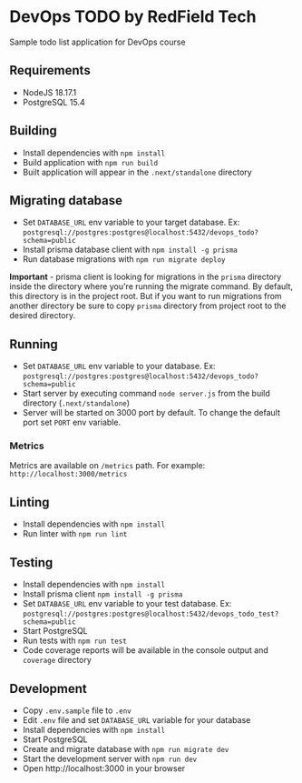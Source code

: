 # DevOps TODO by RedField Tech

Sample todo list application for DevOps course

## Requirements

- NodeJS 18.17.1
- PostgreSQL 15.4

## Building

- Install dependencies with `npm install`
- Build application with `npm run build`
- Built application will appear in the `.next/standalone` directory

## Migrating database

- Set `DATABASE_URL` env variable to your target database. Ex: `postgresql://postgres:postgres@localhost:5432/devops_todo?schema=public`
- Install prisma database client with `npm install -g prisma`
- Run database migrations with `npm run migrate deploy`

**Important** - prisma client is looking for migrations in the `prisma` directory inside the directory where you're running the migrate command. By default, this directory is in the project root. But if you want to run migrations from another directory be sure to copy `prisma` directory from project root to the desired directory.

## Running

- Set `DATABASE_URL` env variable to your database. Ex: `postgresql://postgres:postgres@localhost:5432/devops_todo?schema=public`
- Start server by executing command `node server.js` from the build directory (`.next/standalone`)
- Server will be started on 3000 port by default. To change the default port set `PORT` env variable.

### Metrics

Metrics are available on `/metrics` path. For example: `http://localhost:3000/metrics`

## Linting

- Install dependencies with `npm install`
- Run linter with `npm run lint`

## Testing

- Install dependencies with `npm install`
- Install prisma client `npm install -g prisma`
- Set `DATABASE_URL` env variable to your test database. Ex: `postgresql://postgres:postgres@localhost:5432/devops_todo_test?schema=public`
- Start PostgreSQL
- Run tests with `npm run test`
- Code coverage reports will be available in the console output and `coverage` directory

## Development

- Copy `.env.sample` file to `.env`
- Edit `.env` file and set `DATABASE_URL` variable for your database
- Install dependencies with `npm install`
- Start PostgreSQL
- Create and migrate database with `npm run migrate dev`
- Start the development server with `npm run dev`
- Open http://localhost:3000 in your browser
